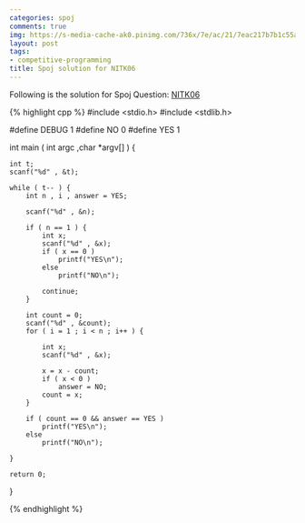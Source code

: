 ```yaml
---
categories: spoj
comments: true
img: https://s-media-cache-ak0.pinimg.com/736x/7e/ac/21/7eac217b7b1c55ab7fd56758e4e181be.jpg
layout: post
tags:
- competitive-programming
title: Spoj solution for NITK06
---
```


Following is the solution for Spoj Question: [NITK06](http://www.spoj.com/problems/NITK06/)

{% highlight cpp %}
#include <stdio.h>
#include <stdlib.h>

#define DEBUG 1
#define NO 0
#define YES 1

int main ( int argc ,char *argv[] ) {

	int t;
	scanf("%d" , &t);

	while ( t-- ) {
		int n , i , answer = YES;

		scanf("%d" , &n);

		if ( n == 1 ) {
			int x;
			scanf("%d" , &x);
			if ( x == 0 )
				printf("YES\n");
			else
				printf("NO\n");

			continue;
		}

		int count = 0;
		scanf("%d" , &count);
		for ( i = 1 ; i < n ; i++ ) {

			int x;
			scanf("%d" , &x);

			x = x - count;
			if ( x < 0 )
				answer = NO;
			count = x;
		}

		if ( count == 0 && answer == YES )
			printf("YES\n");
		else
			printf("NO\n");

	}

	return 0;
}

{% endhighlight %}